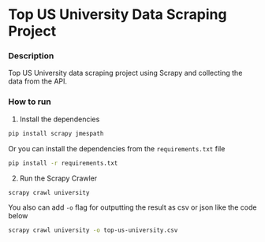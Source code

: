 # Top US University Data Scraping Project

### Description

Top US University data scraping project using Scrapy and collecting the data from the API.

### How to run

1. Install the dependencies

```bash
pip install scrapy jmespath
```

Or you can install the dependencies from the `requirements.txt` file

```bash
pip install -r requirements.txt
```

2. Run the Scrapy Crawler

```bash
scrapy crawl university
```

You also can add `-o` flag for outputting the result as csv or json like the code below

```bash
scrapy crawl university -o top-us-university.csv
```
